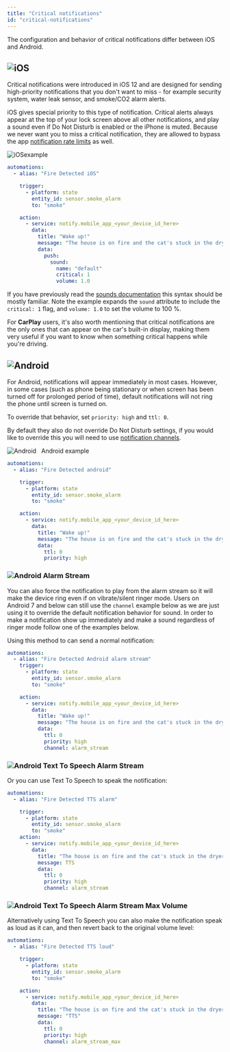 ```yaml
---
title: "Critical notifications"
id: "critical-notifications"
---
```

The configuration and behavior of critical notifications differ between iOS and Android.

## ![iOS](/assets/iOS.svg)
Critical notifications were introduced in iOS 12 and are designed for sending high-priority notifications that you don't want to miss - for example security system, water leak sensor, and smoke/CO2 alarm alerts.

iOS gives special priority to this type of notification. Critical alerts always appear at the top of your lock screen above all other notifications, and play a sound even if Do Not Disturb is enabled or the iPhone is muted. Because we never want you to miss a critical notification, they are allowed to bypass the app [notification rate limits](details.md) as well.

![iOS](/assets/iOS.svg)example

```yaml
automations:
  - alias: "Fire Detected iOS"

    trigger:
      - platform: state
        entity_id: sensor.smoke_alarm
        to: "smoke"

    action:
      - service: notify.mobile_app_<your_device_id_here>
        data:
          title: "Wake up!"
          message: "The house is on fire and the cat's stuck in the dryer!"
          data:
            push:
              sound:
                name: "default"
                critical: 1
                volume: 1.0

```
If you have previously read the [sounds documentation](sounds.md) this syntax should be mostly familiar. Note the example expands the `sound` attribute to include the `critical: 1` flag, and `volume: 1.0` to set the volume to 100 %.

For **CarPlay** users, it's also worth mentioning that critical notifications are the only ones that can appear on the car's built-in display, making them very useful if you want to know when something critical happens while you're driving.

## ![Android](/assets/android.svg)
For Android, notifications will appear immediately in most cases. However, in some cases (such as phone being stationary or when screen has been turned off for prolonged period of time), default notifications will not ring the phone until screen is turned on.

To override that behavior, set `priority: high` and `ttl: 0`.

By default they also do not override Do Not Disturb settings, if you would like to override this you will need to use [notification channels](basic.md#notification-channels). 

![Android](/assets/android.svg) &nbsp; Android example

```yaml
automations:
  - alias: "Fire Detected android"

    trigger:
      - platform: state
        entity_id: sensor.smoke_alarm
        to: "smoke"

    action:
      - service: notify.mobile_app_<your_device_id_here>
        data:
          title: "Wake up!"
          message: "The house is on fire and the cat's stuck in the dryer!"
          data:
            ttl: 0
            priority: high
```

### ![Android](/assets/android.svg) Alarm Stream
You can also force the notification to play from the alarm stream so it will make the device ring even if on vibrate/silent ringer mode. Users on Android 7 and below can still use the `channel` example below as we are just using it to override the default notification behavior for sound. In order to make a notification show up immediately and make a sound regardless of ringer mode follow one of the examples below.

Using this method to can send a normal notification:

```yaml
automations:
  - alias: "Fire Detected Android alarm stream"
    trigger:
      - platform: state
        entity_id: sensor.smoke_alarm
        to: "smoke"

    action:
      - service: notify.mobile_app_<your_device_id_here>
        data:
          title: "Wake up!"
          message: "The house is on fire and the cat's stuck in the dryer!"
          data:
            ttl: 0
            priority: high
            channel: alarm_stream
```

### ![Android](/assets/android.svg) Text To Speech Alarm Stream
Or you can use Text To Speech to speak the notification:

```yaml
automations:
  - alias: "Fire Detected TTS alarm"

    trigger:
      - platform: state
        entity_id: sensor.smoke_alarm
        to: "smoke"
    action:
      - service: notify.mobile_app_<your_device_id_here>
        data:
          title: "The house is on fire and the cat's stuck in the dryer!"
          message: TTS
          data:
            ttl: 0
            priority: high
            channel: alarm_stream
```
### ![Android](/assets/android.svg) Text To Speech Alarm Stream Max Volume
Alternatively using Text To Speech you can also make the notification speak as loud as it can, and then revert back to the original volume level:

```yaml
automations:
  - alias: "Fire Detected TTS loud"

    trigger:
      - platform: state
        entity_id: sensor.smoke_alarm
        to: "smoke"

    action:
      - service: notify.mobile_app_<your_device_id_here>
        data:
          title: "The house is on fire and the cat's stuck in the dryer!"
          message: "TTS"
          data:
            ttl: 0
            priority: high
            channel: alarm_stream_max
```
